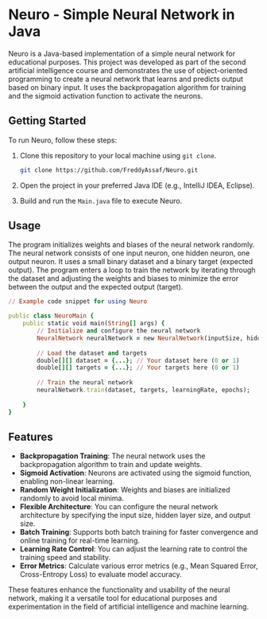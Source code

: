 # Neuro - Simple Neural Network in Java

Neuro is a Java-based implementation of a simple neural network for educational purposes. This project was developed as part of the second artificial intelligence course and demonstrates the use of object-oriented programming to create a neural network that learns and predicts output based on binary input. It uses the backpropagation algorithm for training and the sigmoid activation function to activate the neurons.

## Getting Started
To run Neuro, follow these steps:

1. Clone this repository to your local machine using `git clone`.

   ```bash
   git clone https://github.com/FreddyAssaf/Neuro.git

2. Open the project in your preferred Java IDE (e.g., IntelliJ IDEA, Eclipse).

3. Build and run the `Main.java` file to execute Neuro.

## Usage
The program initializes weights and biases of the neural network randomly. The neural network consists of one input neuron, one hidden neuron, one output neuron. It uses a small binary dataset and a binary target (expected output). The program enters a loop to train the network by iterating through the dataset and adjusting the weights and biases to minimize the error between the output and the expected output (target).

``` Ruby
// Example code snippet for using Neuro

public class NeuroMain {
    public static void main(String[] args) {
        // Initialize and configure the neural network
        NeuralNetwork neuralNetwork = new NeuralNetwork(inputSize, hiddenLayerSize, outputSize,learningRate);
        
        // Load the dataset and targets
        double[][] dataset = {...}; // Your dataset here (0 or 1)
        double[][] targets = {...}; // Your targets here (0 or 1)
        
        // Train the neural network
        neuralNetwork.train(dataset, targets, learningRate, epochs);
           
    }
}

```
## Features

- **Backpropagation Training**: The neural network uses the backpropagation algorithm to train and update weights.
- **Sigmoid Activation**: Neurons are activated using the sigmoid function, enabling non-linear learning.
- **Random Weight Initialization**: Weights and biases are initialized randomly to avoid local minima.
- **Flexible Architecture**: You can configure the neural network architecture by specifying the input size, hidden layer size, and output size.
- **Batch Training**: Supports both batch training for faster convergence and online training for real-time learning.
- **Learning Rate Control**: You can adjust the learning rate to control the training speed and stability.
- **Error Metrics**: Calculate various error metrics (e.g., Mean Squared Error, Cross-Entropy Loss) to evaluate model accuracy.

These features enhance the functionality and usability of the neural network, making it a versatile tool for educational purposes and experimentation in the field of artificial intelligence and machine learning.
